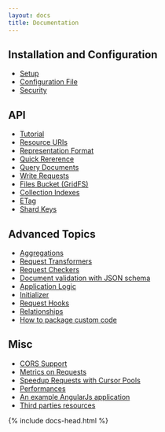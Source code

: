 ```yaml
---
layout: docs
title: Documentation
---
```


<div markdown="1" class="d-none">

## Installation and Configuration

-   [Setup](/learn/setup)
-   [Configuration File](/learn/configuration-file)
-   [Security](/learn/security)

## API

-   [Tutorial](/learn/tutorial)
-   [Resource URIs](/learn/resource-uri)
-   [Representation Format](/learn/representation-format)
-   [Quick Rererence](/learn/quick-reference)
-   [Query Documents](/learn/query-documents)
-   [Write Requests](/learn/write-requests)
-   [Files Bucket (GridFS)](/learn/files-buckets)
-   [Collection Indexes](/learn/indexes)
-   [ETag](/learn/etag)
-   [Shard Keys](/learn/shard-keys)

## Advanced Topics

-   [Aggregations](/learn/aggregations)
-   [Request Transformers](/learn/request-transformers)
-   [Request Checkers](/learn/request-checkers)
-   [Document validation with JSON schema](/learn/json-schema-validation)
-   [Application Logic](/learn/application-logic)
-   [Initializer](/learn/initializer)
-   [Request Hooks](/learn/request-hooks)
-   [Relationships](/learn/relationships)
-   [How to package custom code](/learn/custom-code-packaging-howto)

## Misc

-   [CORS Support](/learn/cors-support)
-   [Metrics on Requests](/learn/requests-metrics)
-   [Speedup Requests with Cursor Pools](/learn/speedup-requests-with-cursor-pools)
-   [Performances](/learn/performances)
-   [An example AngularJs application](/learn/example-angularjs-app)
-   [Third parties resources](/learn/third-parties-resources)

</div>
<div markdown="1" class="col-12 col-md-9 col-xl-8 py-md-3 pl-md-5 bd-content">

{% include docs-head.html %} 



</div>
